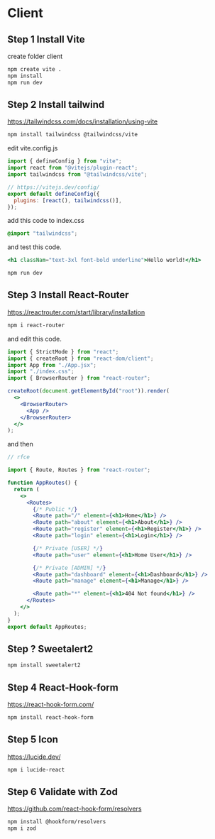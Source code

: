 # Client

## Step 1 Install Vite

create folder client

```bash
npm create vite .
npm install
npm run dev
```

## Step 2 Install tailwind

https://tailwindcss.com/docs/installation/using-vite

```bash
npm install tailwindcss @tailwindcss/vite
```

edit vite.config.js

```js
import { defineConfig } from "vite";
import react from "@vitejs/plugin-react";
import tailwindcss from "@tailwindcss/vite";

// https://vitejs.dev/config/
export default defineConfig({
  plugins: [react(), tailwindcss()],
});
```

add this code to index.css

```css
@import "tailwindcss";
```

and test this code.

```jsx
<h1 classNam="text-3xl font-bold underline">Hello world!</h1>
```

```bash
npm run dev
```

## Step 3 Install React-Router

https://reactrouter.com/start/library/installation

```bash
npm i react-router
```

and edit this code.

```jsx
import { StrictMode } from "react";
import { createRoot } from "react-dom/client";
import App from "./App.jsx";
import "./index.css";
import { BrowserRouter } from "react-router";

createRoot(document.getElementById("root")).render(
  <>
    <BrowserRouter>
      <App />
    </BrowserRouter>
  </>
);
```

and then

```jsx
// rfce

import { Route, Routes } from "react-router";

function AppRoutes() {
  return (
    <>
      <Routes>
        {/* Public */}
        <Route path="/" element={<h1>Home</h1>} />
        <Route path="about" element={<h1>About</h1>} />
        <Route path="register" element={<h1>Register</h1>} />
        <Route path="login" element={<h1>Login</h1>} />

        {/* Private [USER] */}
        <Route path="user" element={<h1>Home User</h1>} />

        {/* Private [ADMIN] */}
        <Route path="dashboard" element={<h1>Dashboard</h1>} />
        <Route path="manage" element={<h1>Manage</h1>} />

        <Route path="*" element={<h1>404 Not found</h1>} />
      </Routes>
    </>
  );
}
export default AppRoutes;
```

## Step ? Sweetalert2

```bash
npm install sweetalert2
```

## Step 4 React-Hook-form

https://react-hook-form.com/

```bash
npm install react-hook-form
```

## Step 5 Icon

https://lucide.dev/

```bash
npm i lucide-react
```

## Step 6 Validate with Zod

https://github.com/react-hook-form/resolvers

```bash
npm install @hookform/resolvers
npm i zod
```